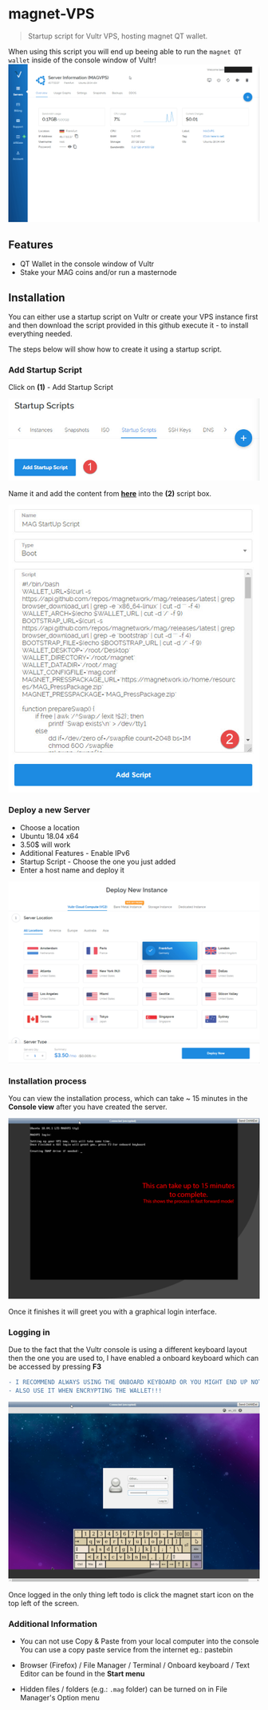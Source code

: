 # magnet-VPS

> Startup script for Vultr VPS, hosting magnet QT wallet.

When using this script you will end up beeing able to run the `magnet QT wallet` inside of the console window of Vultr!
![Vultr Console](https://github.com/temp69/magnet-VPS/blob/master/images/VultrMagnetBox.gif)

## Features

- QT Wallet in the console window of Vultr
- Stake your MAG coins and/or run a masternode

## Installation

You can either use a startup script on Vultr or create your VPS instance first and then download the script provided in this github execute it - to install everything needed.

The steps below will show how to create it using a startup script.

### Add Startup Script

Click on **(1)** - Add Startup Script

![Vultr StartUp Script01](https://github.com/temp69/magnet-VPS/blob/master/images/Vultr%20StartUp%20Script01.jpg)

Name it and add the content from **[here](https://raw.githubusercontent.com/temp69/magnet-VPS/master/magnet_VPS_startup.sh)** into the **(2)** script box.

![Vultr StartUp Script02](https://github.com/temp69/magnet-VPS/blob/master/images/Vultr%20StartUp%20Script02.jpg)

### Deploy a new Server

- Choose a location
- Ubuntu 18.04 x64
- 3.50$ will work
- Additional Features - Enable IPv6
- Startup Script - Choose the one you just added
- Enter a host name and deploy it

![Vultr Deploy Server](https://github.com/temp69/magnet-VPS/blob/master/images/CreateServerInstance.gif)

### Installation process

You can view the installation process, which can take ~ 15 minutes in the **Console view** after you have created the server.

![Vultr Installation process](https://github.com/temp69/magnet-VPS/blob/master/images/ConsoleFull.gif)

Once it finishes it will greet you with a graphical login interface.

### Logging in

Due to the fact that the Vultr console is using a different keyboard layout then the one you are used to, I have enabled a onboard keyboard which can be accessed by pressing **F3**

```diff
- I RECOMMEND ALWAYS USING THE ONBOARD KEYBOARD OR YOU MIGHT END UP NOT BEEING ABLE TO LOG IN
- ALSO USE IT WHEN ENCRYPTING THE WALLET!!!
```
![Vultr Loggin In](https://github.com/temp69/magnet-VPS/blob/master/images/FirstLogIn.gif)

Once logged in the only thing left todo is click the magnet start icon on the top left of the screen.

### Additional Information

- You can not use Copy & Paste from your local computer into the console\
You can use a copy paste service from the internet eg.: pastebin

- Browser (Firefox) / File Manager / Terminal / Onboard keyboard / Text Editor can be found in the **Start menu**

- Hidden files / folders (e.g.: `.mag` folder) can be turned on in File Manager's Option menu
